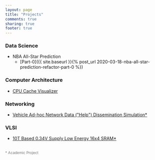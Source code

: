 ```yaml
---
layout: page
title: "Projects"
comments: true
sharing: true
footer: true
---
```

<!--
### Android
* [Imgur Album Downloader](android-imgur-album-downloader "Android Album Downloader")
-->

### Data Science

* NBA All-Star Prediction
    * [Part-0]({{ site.baseurl }}{% post_url 2020-03-18-nba-all-star-prediction-refactor-part-0 %})

### Computer Architecture
* [CPU Cache Visualizer](cache-visualizer "CPU Cache Visualizer")


### Networking

* [Vehicle Ad-hoc Network Data ("Help") Dissemination Simulation*](vanet-help "VANET Help Dissemination")


### VLSI

* [10T Based 0.34V Supply Low Energy 16x4 SRAM*](16x4-sram "16x4 SRAM")



<br>
<small style="color:#777;"> * Academic Project </small>
